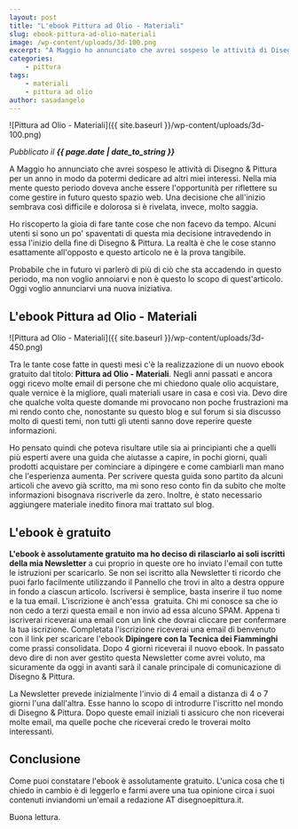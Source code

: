 ```yaml
---
layout: post
title: "L'ebook Pittura ad Olio - Materiali"
slug: ebook-pittura-ad-olio-materiali
image: /wp-content/uploads/3d-100.png
excerpt: "A Maggio ho annunciato che avrei sospeso le attività di Disegno &amp; Pittura per un anno in modo da potermi dedicare ad altri miei interessi. Nella mia"
categories:
    - pittura
tags:
    - materiali
    - pittura ad olio
author: sasadangelo
---
```


![Pittura ad Olio - Materiali]({{ site.baseurl }}/wp-content/uploads/3d-100.png)

_Pubblicato il **{{ page.date | date_to_string }}**_

A Maggio ho annunciato che avrei sospeso le attività di Disegno & Pittura per un anno in modo da potermi dedicare ad altri miei interessi. Nella mia mente questo periodo doveva anche essere l'opportunità per riflettere su come gestire in futuro questo spazio web. Una decisione che all'inizio sembrava così difficile e dolorosa si è rivelata, invece, molto saggia.

Ho riscoperto la gioia di fare tante cose che non facevo da tempo. Alcuni utenti si sono un po' spaventati di questa mia decisione intravedendo in essa l'inizio della fine di Disegno & Pittura. La realtà è che le cose stanno esattamente all'opposto e questo articolo ne è la prova tangibile.

Probabile che in futuro vi parlerò di più di ciò che sta accadendo in questo periodo, ma non voglio annoiarvi e non è questo lo scopo di quest'articolo. Oggi voglio annunciarvi una nuova iniziativa.

## L'ebook Pittura ad Olio - Materiali

![Pittura ad Olio - Materiali]({{ site.baseurl }}/wp-content/uploads/3d-450.png)

Tra le tante cose fatte in questi mesi c'è la realizzazione di un nuovo ebook gratuito dal titolo: **Pittura ad Olio - Materiali**. Negli anni passati e ancora oggi ricevo molte email di persone che mi chiedono quale olio acquistare, quale vernice è la migliore, quali materiali usare in casa e così via. Devo dire che qualche volta queste domande mi provocano non poche frustrazioni ma mi rendo conto che, nonostante su questo blog e sul forum si sia discusso molto di questi temi, non tutti gli utenti sanno dove reperire queste informazioni.

Ho pensato quindi che poteva risultare utile sia ai principianti che a quelli più esperti avere una guida che aiutasse a capire, in pochi giorni, quali prodotti acquistare per cominciare a dipingere e come cambiarli man mano che l'esperienza aumenta. Per scrivere questa guida sono partito da alcuni articoli che avevo già scritto, ma mi sono reso conto fin da subito che molte informazioni bisognava riscriverle da zero. Inoltre, è stato necessario aggiungere materiale inedito finora mai trattato sul blog.

## L'ebook è gratuito

**L'ebook è assolutamente gratuito ma ho deciso di rilasciarlo ai soli iscritti della mia Newsletter** a cui proprio in queste ore ho inviato l'email con tutte le istruzioni per scaricarlo. Se non sei iscritto alla Newsletter ti ricordo che puoi farlo facilmente utilizzando il Pannello che trovi in alto a destra oppure in fondo a ciascun articolo. Iscriversi è semplice, basta inserire il tuo nome e la tua email. L'iscrizione è anch'essa  gratuita. Chi mi conosce sa che io non cedo a terzi questa email e non invio ad essa alcuno SPAM. Appena ti iscriverai riceverai una email con un link che dovrai cliccare per confermare la tua iscrizione. Completata l'iscrizione riceverai una email di benvenuto con il link per scaricare l'ebook **Dipingere con la Tecnica dei Fiamminghi** come prassi consolidata. Dopo 4 giorni riceverai il nuovo ebook. In passato devo dire di non aver gestito questa Newsletter come avrei voluto, ma sicuramente da oggi in avanti sarà il canale principale di comunicazione di Disegno & Pittura.

La Newsletter prevede inizialmente l'invio di 4 email a distanza di 4 o 7 giorni l'una dall'altra. Esse hanno lo scopo di introdurre l'iscritto nel mondo di Disegno & Pittura. Dopo queste email iniziali ti assicuro che non riceverai molte email, ma quelle poche che riceverai credo le troverai molto interessanti.

## Conclusione

Come puoi constatare l'ebook è assolutamente gratuito. L'unica cosa che ti chiedo in cambio è di leggerlo e farmi avere una tua opinione circa i suoi contenuti inviandomi un'email a redazione AT disegnoepittura.it.

Buona lettura.

